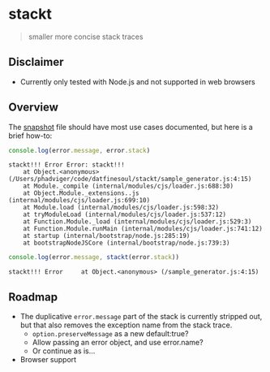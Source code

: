 # stackt

> smaller more concise stack traces

## Disclaimer

- Currently only tested with Node.js and not supported in web browsers

## Overview

The [snapshot](test/snapshots/index.test.js.md) file should have most use cases documented,
but here is a brief how-to:

```javascript
console.log(error.message, error.stack)
```

```
stackt!!! Error Error: stackt!!!
    at Object.<anonymous> (/Users/phadviger/code/datfinesoul/stackt/sample_generator.js:4:15)
    at Module._compile (internal/modules/cjs/loader.js:688:30)
    at Object.Module._extensions..js (internal/modules/cjs/loader.js:699:10)
    at Module.load (internal/modules/cjs/loader.js:598:32)
    at tryModuleLoad (internal/modules/cjs/loader.js:537:12)
    at Function.Module._load (internal/modules/cjs/loader.js:529:3)
    at Function.Module.runMain (internal/modules/cjs/loader.js:741:12)
    at startup (internal/bootstrap/node.js:285:19)
    at bootstrapNodeJSCore (internal/bootstrap/node.js:739:3)
```

```javascript
console.log(error.message, stackt(error.stack))
```

```
stackt!!! Error     at Object.<anonymous> (/sample_generator.js:4:15)
```

## Roadmap

- The duplicative `error.message` part of the stack is currently stripped out,
  but that also removes the exception name from the stack trace.
  - `option.preserveMessage` as a new default:true?
  - Allow passing an error object, and use error.name?
  - Or continue as is...
- Browser support

